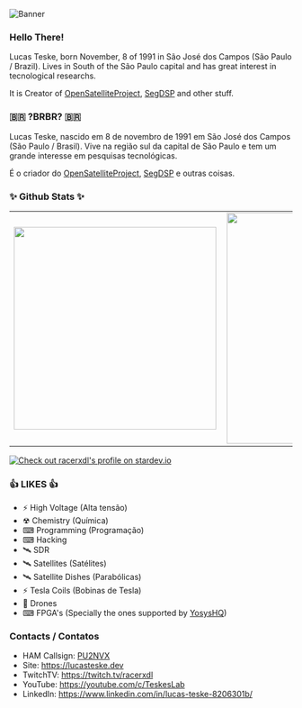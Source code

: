 ![Banner](https://lucasteske.dev/assets/banner-about.jpeg)

### Hello There!

Lucas Teske, born November, 8 of 1991 in São José dos Campos (São Paulo / Brazil). Lives in South of the São Paulo capital and has great interest in tecnological researchs.

It is Creator of [OpenSatelliteProject](https://github.com/OpenSatelliteProject/), [SegDSP](https://github.com/racerxdl/segdsp) and other stuff.

### 🇧🇷 ?BRBR? 🇧🇷	

Lucas Teske, nascido em 8 de novembro de 1991 em São José dos Campos (São Paulo / Brasil). Vive na região sul da capital de São Paulo e tem um grande interesse em pesquisas tecnológicas.

É o criador do [OpenSatelliteProject](https://github.com/OpenSatelliteProject/), [SegDSP](https://github.com/racerxdl/segdsp) e outras coisas.


### ✨ Github Stats ✨
<center>
<table border="0" cellspacing="0" cellpadding="0">
  <tr>
      <td><img width="360px" align="left" src="https://github-readme-stats.vercel.app/api/top-langs/?username=racerxdl&hide=html&layout=compact&theme=dracula&langs_count=10" /></td>
      <td><img width="410px" align="left" src="https://github-readme-stats.vercel.app/api?username=racerxdl&theme=dracula&show_icons=true" /></td>
  </tr>  
</table>
</center>

[![Check out racerxdl's profile on stardev.io](https://stardev.io/developers/racerxdl/badge/languages/global.svg)](https://stardev.io/developers/racerxdl)

### 👍 LIKES 👍

* ⚡ High Voltage (Alta tensão)
* ☢ Chemistry (Química)
* ⌨ Programming (Programação)
* ⌨ Hacking
* 🛰 SDR
* 🛰 Satellites (Satélites)
* 🛰 Satellite Dishes (Parabólicas)
* ⚡ Tesla Coils (Bobinas de Tesla)
* 🚁 Drones
* ⌨ FPGA's (Specially the ones supported by [YosysHQ](https://github.com/YosysHQ))

### Contacts / Contatos

* HAM Callsign: [PU2NVX](https://www.qrzcq.com/call/PU2NVX)
* Site: https://lucasteske.dev
* TwitchTV: https://twitch.tv/racerxdl
* YouTube: https://youtube.com/c/TeskesLab
* LinkedIn: https://www.linkedin.com/in/lucas-teske-8206301b/


<!--
**racerxdl/racerxdl** is a ✨ _special_ ✨ repository because its `README.md` (this file) appears on your GitHub profile.

Here are some ideas to get you started:

- 🔭 I’m currently working on ...
- 🌱 I’m currently learning ...
- 👯 I’m looking to collaborate on ...
- 🤔 I’m looking for help with ...
- 💬 Ask me about ...
- 📫 How to reach me: ...
- 😄 Pronouns: ...
- ⚡ Fun fact: ...
-->



